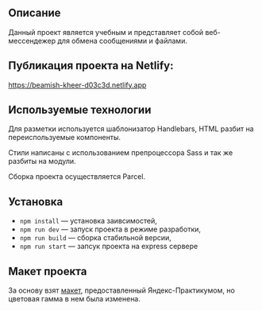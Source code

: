 ## Описание

Данный проект является учебным и представляет собой веб-мессендежер для обмена сообщениями и файлами.

## Публикация проекта на Netlify:
https://beamish-kheer-d03c3d.netlify.app

## Используемые технологии

Для разметки используется шаблонизатор Handlebars, HTML разбит на переиспользуемые компоненты.

Стили написаны с использованием препроцессора Sass и так же разбиты на модули.

Сборка проекта осуществляется Parcel.

## Установка

- `npm install` — установка заивсимостей,
- `npm run dev` — запуск проекта в режиме разработки,
- `npm run build` — сборка стабильной версии,
- `npm run start` — запсук проекта на express сервере


## Макет проекта

За основу взят [макет](https://www.figma.com/file/8a7pZnQLIfjQ3YSTTR0V34/messenger?node-id=0%3A1), предоставленный Яндекс-Практикумом, но цветовая гамма в нем была изменена.